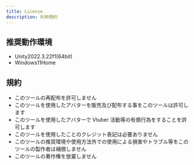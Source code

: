 ```yaml
---
title: License
description: 利用規約
---
```


## 推奨動作環境

- Unity2022.3.22f1(64bit)
- Windows11Home

## 規約

- このツールの再配布を許可しません
- このツールを使用したアバターを販売及び配布する事をこのツールは許可します
- このツールを使用したアバターで Vtuber 活動等の有償行為をすることを許可します
- このツールを使用したことのクレジット表記は必要ありません
- このツールの推奨環境や使用方法外での使用による損害やトラブル等をこのツールの製作者は補償しません
- このツールの著作権を放棄しません

